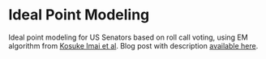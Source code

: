 # Ideal Point Modeling
Ideal point modeling for US Senators based on roll call voting, using EM algorithm from <a href='http://imai.princeton.edu/research/files/fastideal.pdf'>Kosuke Imai et al</a>. Blog post with description <a href='http://www.keyonvafa.com/ideal-points'>available here</a>.
